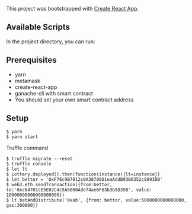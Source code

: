 This project was bootstrapped with [Create React App](https://github.com/facebook/create-react-app).

## Available Scripts

In the project directory, you can run:

## Prerequisites
* yarn
* metamask
* create-react-app
* ganache-cli with smart contract
* You should set your own smart contract address

## Setup
```
$ yarn
$ yarn start
```

Truffle command
```
$ truffle migrate --reset
$ truffle console
$ let lt
$ Lottery.deployed().then(function(instance){lt=instance})
$ let bettor = '0xF76c9B7012c0A3870801eaAddB93B6352c8893DB'
$ web3.eth.sendTransaction({from:bettor, to:'0xc64701cE5E02C4c5A5000Ade74ae6F03b3b5D35B', value: 10000000000000000000})
$ lt.betAndDistribute('0xab', {from: bettor, value:5000000000000000, gas:300000})